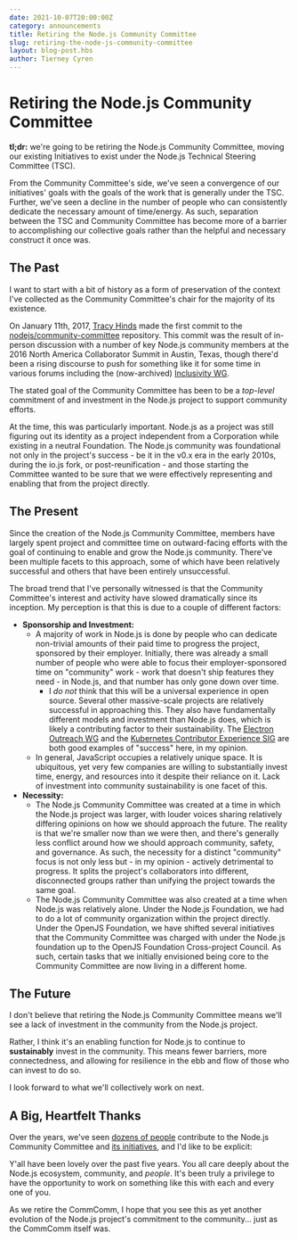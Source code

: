 ```yaml
---
date: 2021-10-07T20:00:00Z
category: announcements
title: Retiring the Node.js Community Committee
slug: retiring-the-node-js-community-committee
layout: blog-post.hbs
author: Tierney Cyren
---
```


# Retiring the Node.js Community Committee

**tl;dr:** we're going to be retiring the Node.js Community Committee, moving our existing Initiatives to exist under the Node.js Technical Steering Committee (TSC).

From the Community Committee's side, we've seen a convergence of our initiatives' goals with the goals of the work that is generally under the TSC. Further, we've seen a decline in the number of people who can consistently dedicate the necessary amount of time/energy. As such, separation between the TSC and Community Committee has become more of a barrier to accomplishing our collective goals rather than the helpful and necessary construct it once was.

## The Past

I want to start with a bit of history as a form of preservation of the context I've collected as the Community Committee's chair for the majority of its existence.

On January 11th, 2017, [Tracy Hinds](https://twitter.com/hackygolucky) made the first commit to the [nodejs/community-committee](https://github.com/nodejs/community-committee/commit/1902cdc71c8e62e65a5bab4cca9a21d5b5e744c0) repository. This commit was the result of in-person discussion with a number of key Node.js community members at the 2016 North America Collaborator Summit in Austin, Texas, though there'd been a rising discourse to push for something like it for some time in various forums including the (now-archived) [Inclusivity WG](https://github.com/nodejs/inclusivity).

The stated goal of the Community Committee has been to be a _top-level_ commitment of and investment in the Node.js project to support community efforts.

At the time, this was particularly important. Node.js as a project was still figuring out its identity as a project independent from a Corporation while existing in a neutral Foundation. The Node.js community was foundational not only in the project's success - be it in the v0.x era in the early 2010s, during the io.js fork, or post-reunification - and those starting the Committee wanted to be sure that we were effectively representing and enabling that from the project directly.

## The Present

Since the creation of the Node.js Community Committee, members have largely spent project and committee time on outward-facing efforts with the goal of continuing to enable and grow the Node.js community. There've been multiple facets to this approach, some of which have been relatively successful and others that have been entirely unsuccessful.

The broad trend that I've personally witnessed is that the Community Committee's interest and activity have slowed dramatically since its inception. My perception is that this is due to a couple of different factors:

- **Sponsorship and Investment:**
  - A majority of work in Node.js is done by people who can dedicate non-trivial amounts of their paid time to progress the project, sponsored by their employer. Initially, there was already a small number of people who were able to focus their employer-sponsored time on "community" work - work that doesn't ship features they need - in Node.js, and that number has only gone down over time.
    - I _do not_ think that this will be a universal experience in open source. Several other massive-scale projects are relatively successful in approaching this. They also have fundamentally different models and investment than Node.js does, which is likely a contributing factor to their sustainability. The [Electron Outreach WG](https://github.com/electron/governance/tree/main/wg-outreach) and the [Kubernetes Contributor Experience SIG](https://github.com/kubernetes/community/tree/master/sig-contributor-experience) are both good examples of "success" here, in my opinion.
  - In general, JavaScript occupies a relatively unique space. It is ubiquitous, yet very few companies are willing to substantially invest time, energy, and resources into it despite their reliance on it. Lack of investment into community sustainability is one facet of this.
- **Necessity:**
  - The Node.js Community Committee was created at a time in which the Node.js project was larger, with louder voices sharing relatively differing opinions on how we should approach the future. The reality is that we're smaller now than we were then, and there's generally less conflict around how we should approach community, safety, and governance. As such, the necessity for a distinct "community" focus is not only less but - in my opinion - actively detrimental to progress. It splits the project's collaborators into different, disconnected groups rather than unifying the project towards the same goal.
  - The Node.js Community Committee was also created at a time when Node.js was relatively alone. Under the Node.js Foundation, we had to do a lot of community organization within the project directly. Under the OpenJS Foundation, we have shifted several initiatives that the Community Committee was charged with under the Node.js foundation up to the OpenJS Foundation Cross-project Council. As such, certain tasks that we initially envisioned being core to the Community Committee are now living in a different home.

## The Future

I don't believe that retiring the Node.js Community Committee means we'll see a lack of investment in the community from the Node.js project.

Rather, I think it's an enabling function for Node.js to continue to **sustainably** invest in the community. This means fewer barriers, more connectedness, and allowing for resilience in the ebb and flow of those who can invest to do so.

I look forward to what we'll collectively work on next.

## A Big, Heartfelt Thanks

Over the years, we've seen [dozens of people](https://github.com/nodejs/community-committee/graphs/contributors) contribute to the Node.js Community Committee and [its initiatives](https://github.com/nodejs/community-committee#current-initiatives), and I'd like to be explicit:

Y'all have been lovely over the past five years. You all care deeply about the Node.js ecosystem, community, and _people_. It's been truly a privilege to have the opportunity to work on something like this with each and every one of you.

As we retire the CommComm, I hope that you see this as yet another evolution of the Node.js project's commitment to the community... just as the CommComm itself was.
